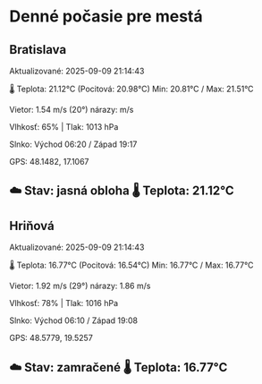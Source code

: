 ﻿# Denné počasie pre mestá

## Bratislava
Aktualizované: 2025-09-09 21:14:43

🌡️ Teplota: 21.12°C 
(Pocitová: 20.98°C)
Min: 20.81°C / Max: 21.51°C

Vietor: 1.54 m/s    (20°) 
nárazy:  m/s

Vlhkosť: 65% | Tlak: 1013 hPa

Slnko: Východ 06:20 / Západ 19:17

GPS: 48.1482, 17.1067

☁️ Stav: jasná obloha        🌡️ Teplota: 21.12°C
---

## Hriňová
Aktualizované: 2025-09-09 21:14:43

🌡️ Teplota: 16.77°C 
(Pocitová: 16.54°C)
Min: 16.77°C / Max: 16.77°C

Vietor: 1.92 m/s (29°)
nárazy: 1.86 m/s

Vlhkosť: 78% | Tlak: 1016 hPa

Slnko: Východ 06:10 / Západ 19:08

GPS: 48.5779, 19.5257

☁️ Stav: zamračené        🌡️ Teplota: 16.77°C
---
